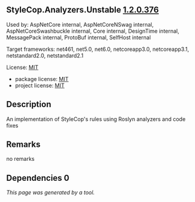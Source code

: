 StyleCop.Analyzers.Unstable [1.2.0.376](https://www.nuget.org/packages/StyleCop.Analyzers.Unstable/1.2.0.376)
--------------------

Used by: AspNetCore internal, AspNetCoreNSwag internal, AspNetCoreSwashbuckle internal, Core internal, DesignTime internal, MessagePack internal, ProtoBuf internal, SelfHost internal

Target frameworks: net461, net5.0, net6.0, netcoreapp3.0, netcoreapp3.1, netstandard2.0, netstandard2.1

License: [MIT](../../../../licenses/mit) 

- package license: [MIT](https://licenses.nuget.org/MIT) 
- project license: [MIT](https://github.com/DotNetAnalyzers/StyleCopAnalyzers) 

Description
-----------
An implementation of StyleCop's rules using Roslyn analyzers and code fixes

Remarks
-----------
no remarks


Dependencies 0
-----------


*This page was generated by a tool.*